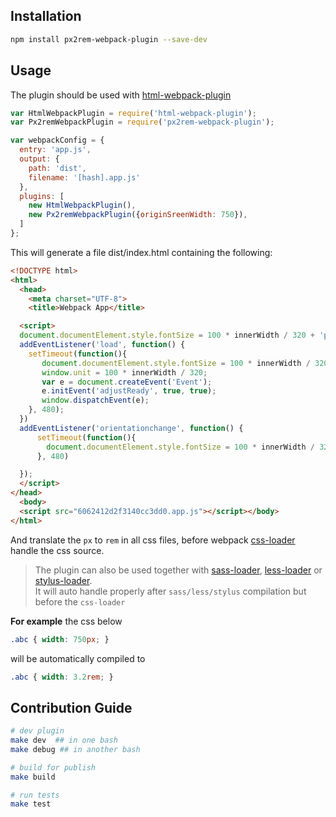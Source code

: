 ## Installation

``` bash
npm install px2rem-webpack-plugin --save-dev
```

## Usage

The plugin should be used with [html-webpack-plugin](https://github.com/ampedandwired/html-webpack-plugin)
``` javascript
var HtmlWebpackPlugin = require('html-webpack-plugin');
var Px2remWebpackPlugin = require('px2rem-webpack-plugin');

var webpackConfig = {
  entry: 'app.js',
  output: {
    path: 'dist',
    filename: '[hash].app.js'
  },
  plugins: [
    new HtmlWebpackPlugin(),
    new Px2remWebpackPlugin({originSreenWidth: 750}),
  ]
};
```

This will generate a file dist/index.html containing the following:

``` html
<!DOCTYPE html>
<html>
  <head>
    <meta charset="UTF-8">
    <title>Webpack App</title>

  <script>
  document.documentElement.style.fontSize = 100 * innerWidth / 320 + 'px'
  addEventListener('load', function() {
    setTimeout(function(){
       document.documentElement.style.fontSize = 100 * innerWidth / 320 + 'px'
       window.unit = 100 * innerWidth / 320;
       var e = document.createEvent('Event');
       e.initEvent('adjustReady', true, true);
       window.dispatchEvent(e);
    }, 480);
  })
  addEventListener('orientationchange', function() {
      setTimeout(function(){
        document.documentElement.style.fontSize = 100 * innerWidth / 320 + 'px'
      }, 480)

  });
  </script>
</head>
  <body>
  <script src="6062412d2f3140cc3dd0.app.js"></script></body>
</html>
```

And translate the `px` to `rem` in all css files, before webpack [css-loader](https://github.com/webpack/css-loader) handle the css source.
> The plugin can also be used together with [sass-loader](https://github.com/jtangelder/sass-loader), [less-loader](https://github.com/webpack/less-loader) or [stylus-loader](https://github.com/shama/stylus-loader).
<br>It will auto handle properly after `sass/less/stylus` compilation but before the `css-loader`

**For example** the css below

``` css
.abc { width: 750px; }
```
will be automatically compiled to
``` css
.abc { width: 3.2rem; }
```



## Contribution Guide

``` bash
# dev plugin
make dev  ## in one bash
make debug ## in another bash

# build for publish
make build

# run tests
make test
```
